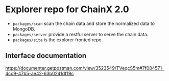 
# Explorer repo for ChainX 2.0

- `packages/scan` scan the chain data and store the normalized data to MongoDB.
- `packages/server` provide a restful server to serve the chain data.
- `packages/site` is the explorer fronted repo.

## Interface documentation

https://documenter.getpostman.com/view/3523549/TVeqcS5m#7f084571-4cc9-47b5-ae42-63b0241df19c
